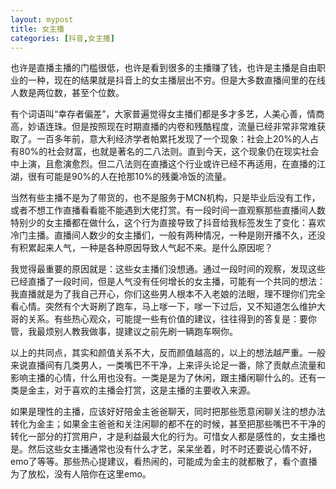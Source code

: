 ```yaml
---
layout: mypost
title: 女主播
categories: [抖音,女主播]
---
```


也许是直播主播的门槛很低，也许是看到很多的主播赚了钱，也许是主播是自由职业的一种，现在的结果就是抖音上的女主播层出不穷。但是大多数直播间里的在线人数是两位数，甚至个位数。

有个词语叫“幸存者偏差”，大家普遍觉得女主播们都是多才多艺，人美心善，情商高，妙语连珠。但是按照现在时期直播的内卷和残酷程度，流量已经非常非常难获取了。一百多年前，意大利经济学者帕累托发现了一个现象：社会上20%的人占有80%的社会财富，也就是著名的二八法则。直到今天，这个现象仍在现实社会中上演，且愈演愈烈。但二八法则在直播这个行业或许已经不再适用，在直播的江湖，很有可能是90%的人在抢那10%的残羹冷饭的流量。

当然有些主播不是为了带货的，也不是服务于MCN机构，只是毕业后没有工作，或者不想工作直播看看能不能遇到大佬打赏。有一段时间一直观察那些直播间人数特别少的女主播都在做什么，这个行为直接导致了抖音给我标签发生了变化：喜欢冷门主播。直播间人数少的女主播们，一般有两种情况，一种是刚开播不久，还没有积累起来人气，一种是各种原因导致人气起不来。是什么原因呢？

我觉得最重要的原因就是：这些女主播们没想通。通过一段时间的观察，发现这些已经直播了一段时间，但是人气没有任何增长的女主播，可能有一个共同的想法：我直播就是为了我自己开心，你们这些男人根本不入老娘的法眼，理不理你们完全看心情。突然有个大哥刷了跑车，马上嗲一下，嗲一下过后，又不知道怎么维护大哥的关系。有些热心观众，可能提一些有价值的建议，往往得到的答复是：要你管，我最烦别人教我做事，提建议之前先刷一辆跑车啊你。

以上的共同点，其实和颜值关系不大，反而颜值越高的，以上的想法越严重。一般来说直播间有几类男人，一类嘴巴不干净，上来评头论足一番，除了贡献点流量和影响主播的心情，什么用也没有。一类是是为了休闲，跟主播闲聊什么的。还有一类是金主，对于喜欢的主播会打赏，这是主播的主要收入来源。

如果是理性的主播，应该好好陪金主爸爸聊天，同时把那些愿意闲聊关注的想办法转化为金主；如果金主爸爸和关注闲聊的都不在的时候，甚至把那些嘴巴不干净的转化一部分的打赏用户，才是利益最大化的行为。可惜女人都是感性的，女主播也是。然后这些女主播通常也没有什么才艺，呆呆坐着，时不时还要说心情不好，emo了等等。那些热心提建议，看热闹的，可能成为金主的就都散了，看个直播为了放松，没有人陪你在这里emo。